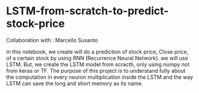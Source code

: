 # LSTM-from-scratch-to-predict-stock-price

Collaboration with : Marcello Susanto

in this notebook, we create will do a prediction of stock price, Close price, of a certain stock by using RNN (Recurrence Neural Network). we will use LSTM. But, we create the LSTM model from scracth, only using numpy not from keras or TF. The purpose of this project is to understand fully about the computation in every neuron multiplication inside the LSTM and the way LSTM can save the long and short memory as its name.
